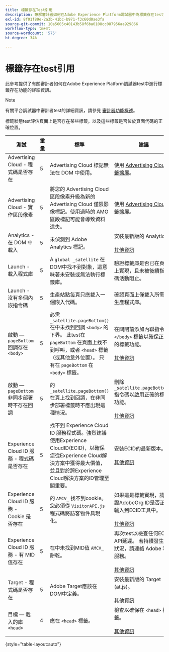 ```yaml
---
title: 標籤存在Test引用
description: 瞭解審計者如何在Adobe Experience Platform調試器中為標籤存在test提供功能。
exl-id: 8f01f89e-2a3b-41bc-b971-f3c60d0ae3fa
source-git-commit: 10a5605c40143b58f6ba0108cc087956aa929866
workflow-type: tm+mt
source-wordcount: '575'
ht-degree: 34%

---
```


# 標籤存在test引用

此參考提供了有關審計者如何在Adobe Experience Platform調試器test中進行標籤存在功能的詳細資訊。

>[!NOTE]
>
>有關平台調試器中審計者test的詳細資訊，請參見 [審計器功能概述](./overview.md)。

標籤狀態test評估頁面上是否存在某些標籤，以及這些標籤是否位於頁面代碼的正確位置。

| 測試 | 重量 | 標準 | 建議 |
| --- | --- | --- | --- |
| Advertising Cloud - 程式碼是否存在 | 5 | Advertising Cloud 標記無法在 DOM 中使用。 | 使用 [Advertising Cloud標籤擴展](../../destinations/catalog/advertising/adobe-advertising-cloud.md)。 |
| Advertising Cloud - 實作區段像素 | 5 | 將您的 Advertising Cloud 區段像素升級為新的 Advertising Cloud 僅限影像標記。使用過時的 AMO 區段標記可能會導致資料遺失。 | 使用 [Advertising Cloud標籤擴展](../../destinations/catalog/advertising/adobe-advertising-cloud.md)。 |
| Analytics - 在 DOM 中載入 | 5 | 未偵測到 Adobe Analytics 標記。 | 安裝最新版的 Analytics。<br><br>[其他資訊](https://experienceleague.adobe.com/docs/analytics/implementation/home.html?lang=zh-Hant) |
| Launch - 載入程式庫 | 5 | A `global _satellite` 在DOM中找不到對象，這意味著未安裝或無法執行標籤庫。 | 驗證標籤庫是否已在頁面上實現，且未被後續指令碼活動阻止。 |
| Launch - 沒有多個內嵌指令碼 | 5 | 生產站點每頁只應載入一個嵌入代碼。 | 確認頁面上僅載入所需的生產程式庫。 |
| 啟動 —  `pageBottom` 回調存在 `<body>` | 5 | 必需 `_satellite.pageBottom()` 在中未找到回調 `<body>` 的下界。 此test在 `pageBottom` 在頁面上找不到呼叫，或者 `<head>` 標籤（或其他意外位置）。 只有在 `pageBottom` 在 `<body>` 標籤。 | 在關閉前添加內聯指令碼 `</body>` 標籤以確保正確的標籤功能。<br><br>[其他資訊](../../tags/ui/client-side/asynchronous-deployment.md) |
| 啟動 —  `pageBottom` 非同步部署時不存在回調 | 5 | 的 `_satellite.pageBottom()` 在頁上找到回調，在非同步部署標籤時不應出現這種情況。 | 刪除 `_satellite.pageBottom()` 指令碼以啟用正確的標籤功能。 <br><br>[其他資訊](../../tags/ui/client-side/asynchronous-deployment.md) |
| Experience Cloud ID 服務 - 程式碼是否存在 | 5 | 找不到 Experience Cloud ID 服務程式碼。強烈建議使用Experience CloudID(ECID)，以確保您從Experience Cloud解決方案中獲得最大價值，並且對於跨Experience Cloud解決方案的ID管理至關重要。 | 安裝ECID的最新版本。<br><br>[其他資訊](https://experienceleague.adobe.com/docs/id-service/using/intro/overview.html) |
| Experience Cloud ID 服務 - Cookie 是否存在 | 5 | 的 `AMCV_` 找不到cookie。 您必須從 `VisitorAPI.js` 程式碼將訪客物件具現化。 | 如果這是標籤實現，請驗證AdobeOrg ID是否正確輸入到ECID工具中。 <br><br>[其他資訊](https://experienceleague.adobe.com/docs/id-service/using/intro/cookies.html) |
| Experience Cloud ID 服務 - 有 MID 值存在 | 5 | 在中未找到MID值 `AMCV_` 餅乾。 | 再次test以檢查任何ECID API延遲。 若持續發生此狀況，請連絡 Adobe 客戶服務。<br><br>[其他資訊](https://experienceleague.adobe.com/docs/id-service/using/intro/cookies.html) |
| Target - 程式碼是否存在 | 5 | Adobe Target應該在DOM中定義。 | 安裝最新版的 Target (at.js)。<br><br>[其他資訊](https://experienceleague.adobe.com/docs/target/using/implement-target/implementing-target.html) |
| 目標 — 載入的庫 `<head>` | 4 | 應在 `<head>` 標籤。 | 檢查以確保在 `<head>` 標籤。 <br><br>[其他資訊](https://experienceleague.adobe.com/docs/target/using/implement-target/implementing-target.html) |

{style=&quot;table-layout:auto&quot;}
